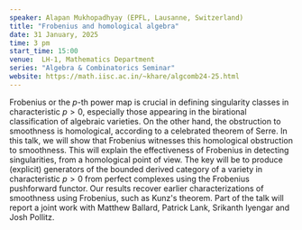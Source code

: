 ```yaml
---
speaker: Alapan Mukhopadhyay (EPFL, Lausanne, Switzerland)
title: "Frobenius and homological algebra"
date: 31 January, 2025
time: 3 pm
start_time: 15:00
venue:  LH-1, Mathematics Department
series: "Algebra & Combinatorics Seminar"
website: https://math.iisc.ac.in/~khare/algcomb24-25.html
---
```


Frobenius or the $p$-th power map is crucial in defining singularity
classes in characteristic $p > 0$, especially those appearing in the
birational classification of algebraic varieties. On the other hand, the
obstruction to smoothness is homological, according to a celebrated
theorem of Serre. In this talk, we will show that Frobenius witnesses
this homological obstruction to smoothness. This will explain the
effectiveness of Frobenius in detecting singularities, from a homological
point of view. The key will be to produce (explicit) generators of the
bounded derived category of a variety in characteristic $p > 0$ from
perfect complexes using the Frobenius pushforward functor. Our results
recover earlier characterizations of smoothness using Frobenius, such as
Kunz's theorem. Part of the talk will report a joint work with Matthew
Ballard, Patrick Lank, Srikanth Iyengar and Josh Pollitz.

